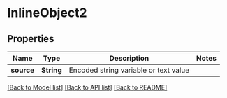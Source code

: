 # InlineObject2

## Properties
Name | Type | Description | Notes
------------ | ------------- | ------------- | -------------
**source** | **String** | Encoded string variable or text value | 

[[Back to Model list]](../README.md#documentation-for-models) [[Back to API list]](../README.md#documentation-for-api-endpoints) [[Back to README]](../README.md)



